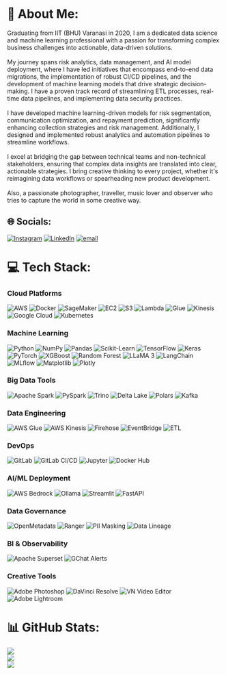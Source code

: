 # 💫 About Me:
Graduating from IIT (BHU) Varanasi in 2020, I am a dedicated data science and machine learning professional with a passion for transforming complex business challenges into actionable, data-driven solutions.<br><br>My journey spans risk analytics, data management, and AI model deployment, where I have led initiatives that encompass end-to-end data migrations, the implementation of robust CI/CD pipelines, and the development of machine learning models that drive strategic decision-making. I have a proven track record of streamlining ETL processes, real-time data pipelines, and implementing data security practices.<br><br>I have developed machine learning-driven models for risk segmentation, communication optimization, and repayment prediction, significantly enhancing collection strategies and risk management. Additionally, I designed and implemented robust analytics and automation pipelines to streamline workflows.<br><br>I excel at bridging the gap between technical teams and non-technical stakeholders, ensuring that complex data insights are translated into clear, actionable strategies. I bring creative thinking to every project, whether it's reimagining data workflows or spearheading new product development.<br><br>Also, a passionate photographer, traveller, music lover and observer who tries to capture the world in some creative way.


## 🌐 Socials:
[![Instagram](https://img.shields.io/badge/Instagram-%23E4405F.svg?logo=Instagram&logoColor=white)](https://instagram.com/dushyantshekhawawt_) [![LinkedIn](https://img.shields.io/badge/LinkedIn-%230077B5.svg?logo=linkedin&logoColor=white)](https://linkedin.com/in/dushyant-singh-3214a8144) [![email](https://img.shields.io/badge/Email-D14836?logo=gmail&logoColor=white)](mailto:dushyant.singh.civ16@itbhu.ac.in) 

# 💻 Tech Stack:
### Cloud Platforms

![AWS](https://img.shields.io/badge/AWS-%23FF9900.svg?style=plastic&logo=amazon-aws&logoColor=white) ![Docker](https://img.shields.io/badge/Docker-%230db7ed.svg?style=plastic&logo=docker&logoColor=white) ![SageMaker](https://img.shields.io/badge/SageMaker-%23FF9900.svg?style=plastic&logo=amazon-aws&logoColor=white) ![EC2](https://img.shields.io/badge/EC2-%23FF9900.svg?style=plastic&logo=amazon-aws&logoColor=white) ![S3](https://img.shields.io/badge/S3-%23FF9900.svg?style=plastic&logo=amazon-aws&logoColor=white) ![Lambda](https://img.shields.io/badge/Lambda-%23FF9900.svg?style=plastic&logo=amazon-aws&logoColor=white) ![Glue](https://img.shields.io/badge/Glue-%23FF9900.svg?style=plastic&logo=amazon-aws&logoColor=white) ![Kinesis](https://img.shields.io/badge/Kinesis-%23FF9900.svg?style=plastic&logo=amazon-aws&logoColor=white) ![Google Cloud](https://img.shields.io/badge/GoogleCloud-%234285F4.svg?style=plastic&logo=google-cloud&logoColor=white) ![Kubernetes](https://img.shields.io/badge/kubernetes-%23326ce5.svg?style=plastic&logo=kubernetes&logoColor=white)

### Machine Learning

![Python](https://img.shields.io/badge/python-3670A0?style=plastic&logo=python&logoColor=ffdd54) ![NumPy](https://img.shields.io/badge/numpy-%23013243.svg?style=plastic&logo=numpy&logoColor=white) ![Pandas](https://img.shields.io/badge/pandas-%23150458.svg?style=plastic&logo=pandas&logoColor=white) ![Scikit-Learn](https://img.shields.io/badge/scikit--learn-%23F7931E.svg?style=plastic&logo=scikit-learn&logoColor=white) ![TensorFlow](https://img.shields.io/badge/TensorFlow-%23FF6F00.svg?style=plastic&logo=TensorFlow&logoColor=white) ![Keras](https://img.shields.io/badge/Keras-%23D00000.svg?style=plastic&logo=Keras&logoColor=white) ![PyTorch](https://img.shields.io/badge/PyTorch-%23EE4C2C.svg?style=plastic&logo=PyTorch&logoColor=white) ![XGBoost](https://img.shields.io/badge/XGBoost-%23800080.svg?style=plastic&logo=xgboost&logoColor=white) ![Random Forest](https://img.shields.io/badge/Random%20Forest-%23228B22.svg?style=plastic) ![LLaMA 3](https://img.shields.io/badge/LLaMA%203-%230078D4.svg?style=plastic) ![LangChain](https://img.shields.io/badge/LangChain-%234285F4.svg?style=plastic&logo=langchain&logoColor=white) ![MLflow](https://img.shields.io/badge/MLflow-%23d9ead3.svg?style=plastic&logo=mlflow&logoColor=blue) ![Matplotlib](https://img.shields.io/badge/Matplotlib-%23ffffff.svg?style=plastic&logo=Matplotlib&logoColor=black) ![Plotly](https://img.shields.io/badge/Plotly-%233F4F75.svg?style=plastic&logo=plotly&logoColor=white)

### Big Data Tools

![Apache Spark](https://img.shields.io/badge/Apache%20Spark-FDEE21?style=plastic&logo=apachespark&logoColor=black) ![PySpark](https://img.shields.io/badge/PySpark-%23FDEE21.svg?style=plastic&logo=apachespark&logoColor=black) ![Trino](https://img.shields.io/badge/Trino-%230078D4.svg?style=plastic) ![Delta Lake](https://img.shields.io/badge/Delta%20Lake-%230078D4.svg?style=plastic) ![Polars](https://img.shields.io/badge/Polars-%234C76C2.svg?style=plastic) ![Kafka](https://img.shields.io/badge/Kafka-%23231F20.svg?style=plastic&logo=apache-kafka&logoColor=white)

### Data Engineering

![AWS Glue](https://img.shields.io/badge/Glue-%23FF9900.svg?style=plastic&logo=amazon-aws&logoColor=white) ![AWS Kinesis](https://img.shields.io/badge/Kinesis-%23FF9900.svg?style=plastic&logo=amazon-aws&logoColor=white) ![Firehose](https://img.shields.io/badge/Firehose-%23FF9900.svg?style=plastic&logo=amazon-aws&logoColor=white) ![EventBridge](https://img.shields.io/badge/EventBridge-%23FF9900.svg?style=plastic&logo=amazon-aws&logoColor=white) ![ETL](https://img.shields.io/badge/ETL-%234A148C.svg?style=plastic)

### DevOps

![GitLab](https://img.shields.io/badge/gitlab-%23181717.svg?style=plastic&logo=gitlab&logoColor=white) ![GitLab CI/CD](https://img.shields.io/badge/CI/CD-%23181717.svg?style=plastic&logo=gitlab&logoColor=white) ![Jupyter](https://img.shields.io/badge/Jupyter-%23F37626.svg?style=plastic&logo=jupyter&logoColor=white) ![Docker Hub](https://img.shields.io/badge/Docker%20Hub-%232496ED.svg?style=plastic&logo=docker&logoColor=white)

### AI/ML Deployment

![AWS Bedrock](https://img.shields.io/badge/Bedrock-%23FF9900.svg?style=plastic&logo=amazon-aws&logoColor=white) ![Ollama](https://img.shields.io/badge/Ollama-%238B008B.svg?style=plastic) ![Streamlit](https://img.shields.io/badge/Streamlit-%23FE4B4B.svg?style=plastic&logo=streamlit&logoColor=white) ![FastAPI](https://img.shields.io/badge/FastAPI-005571?style=plastic&logo=fastapi)

### Data Governance

![OpenMetadata](https://img.shields.io/badge/OpenMetadata-%2300BFA5.svg?style=plastic) ![Ranger](https://img.shields.io/badge/Ranger-%23E65100.svg?style=plastic) ![PII Masking](https://img.shields.io/badge/PII%20Masking-%2333691E.svg?style=plastic) ![Data Lineage](https://img.shields.io/badge/Data%20Lineage-%230D47A1.svg?style=plastic)

### BI & Observability

![Apache Superset](https://img.shields.io/badge/Apache%20Superset-%23F50057.svg?style=plastic&logo=apache-superset&logoColor=white) ![GChat Alerts](https://img.shields.io/badge/GChat%20Alerts-%234285F4.svg?style=plastic)

### Creative Tools

![Adobe Photoshop](https://img.shields.io/badge/adobe%20photoshop-%2331A8FF.svg?style=plastic&logo=Adobe%20Photoshop&logoColor=white) ![DaVinci Resolve](https://img.shields.io/badge/DaVinci%20Resolve-%23E60046.svg?style=plastic) ![VN Video Editor](https://img.shields.io/badge/VN%20Video%20Editor-%23128C7E.svg?style=plastic) ![Adobe Lightroom](https://img.shields.io/badge/Adobe%20Lightroom-31A8FF.svg?style=plastic&logo=Adobe%20Lightroom&logoColor=white)

# 📊 GitHub Stats:
![](https://github-readme-stats.vercel.app/api?username=dushyant4342&theme=dark&hide_border=false&include_all_commits=false&count_private=false)<br/>
![](https://nirzak-streak-stats.vercel.app/?user=dushyant4342&theme=dark&hide_border=false)<br/>
![](https://github-readme-stats.vercel.app/api/top-langs/?username=dushyant4342&theme=dark&hide_border=false&include_all_commits=false&count_private=false&layout=compact)
